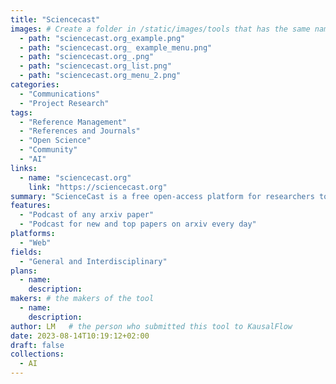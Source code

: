 ```yaml
---
title: "Sciencecast"
images: # Create a folder in /static/images/tools that has the same name as this current markdown file and place the images there. We only need the file name here. If this is not clear, please refer to existing tools as references.
  - path: "sciencecast.org_example.png"
  - path: "sciencecast.org_ example_menu.png"
  - path: "sciencecast.org_.png"
  - path: "sciencecast.org_list.png"
  - path: "sciencecast.org_menu_2.png"
categories:
  - "Communications"
  - "Project Research"
tags:
  - "Reference Management"
  - "References and Journals"
  - "Open Science"
  - "Community"
  - "AI"
links:
  - name: "sciencecast.org"
    link: "https://sciencecast.org"
summary: "ScienceCast is a free open-access platform for researchers to disseminate their scientific results and ideas to a wide audience of fellow scientists, journal Editors, grant program managers, and other professionals working at the cutting edge of science and innovation."
features:
  - "Podcast of any arxiv paper"
  - "Podcast for new and top papers on arxiv every day"
platforms:
  - "Web"
fields:
  - "General and Interdisciplinary"
plans:
  - name:
    description:
makers: # the makers of the tool
  - name:
    description:
author: LM   # the person who submitted this tool to KausalFlow
date: 2023-08-14T10:19:12+02:00
draft: false
collections:
  - AI
---
```

